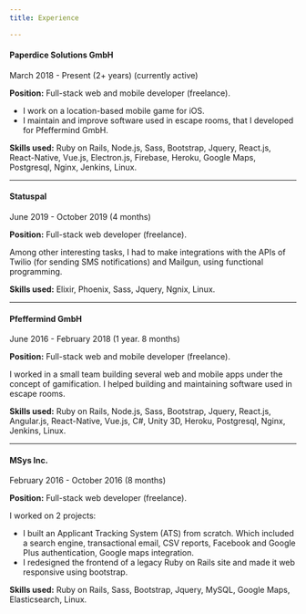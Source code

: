 ```yaml
---
title: Experience

---
```

#### Paperdice Solutions GmbH

March 2018 - Present (2+ years) (currently active)

**Position:** Full-stack web and mobile developer (freelance).

* I work on a location-based mobile game
  for iOS.
* I maintain and improve software used in escape rooms, that I developed for Pfeffermind GmbH.

**Skills used:**  Ruby on Rails, Node.js, Sass, Bootstrap, Jquery, React.js, React-Native, Vue.js, Electron.js, Firebase, Heroku, Google Maps, Postgresql, Nginx, Jenkins, Linux.

***

#### Statuspal

June 2019 - October 2019 (4 months)

**Position:** Full-stack web developer (freelance).

Among other interesting tasks, I had to make integrations with the APIs of Twilio (for sending SMS notifications) and Mailgun, using functional programming.

**Skills used:** Elixir, Phoenix, Sass, Jquery, Ngnix, Linux.

***

#### Pfeffermind GmbH

June 2016 - February 2018 (1 year. 8 months)

**Position:** Full-stack web and mobile developer (freelance).

I worked in a small team building several web and mobile apps under the concept of gamification. I helped building and maintaining software used in escape rooms.

**Skills used:**  Ruby on Rails, Node.js, Sass, Bootstrap, Jquery, React.js, Angular.js, React-Native, Vue.js,
C#, Unity 3D, Heroku, Postgresql, Nginx, Jenkins, Linux.

***

#### MSys Inc.

February 2016 - October 2016 (8 months)

**Position:** Full-stack web developer (freelance).

I worked on 2 projects:

* I built an Applicant Tracking System (ATS) from scratch. Which included a search engine, transactional email, CSV reports, Facebook and Google Plus authentication, Google maps integration.
* I redesigned the frontend of a legacy Ruby on Rails site and made it web responsive using bootstrap.

**Skills used:**  Ruby on Rails, Sass, Bootstrap, Jquery, MySQL, Google Maps, Elasticsearch, Linux.